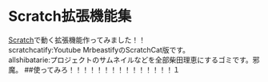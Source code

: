 # Scratch拡張機能集
[Scratch](https://scratch.mit.edu)で動く拡張機能作ってみました！！<br>
scratchcatify:Youtube MrbeastifyのScratchCat版です。<br>
allshibatarie:プロジェクトのサムネイルなどを全部柴田理恵にするゴミです。邪魔。
##使ってみろ！！！！！！！！！！！！！！！１
